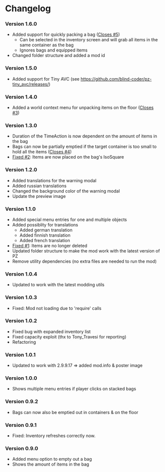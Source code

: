 # Changelog

### Version 1.6.0

- Added support for quickly packing a bag ([Closes #5](https://github.com/rm-code/convenient-bags/issues/5))
	- Can be selected in the inventory screen and will grab all items in the same container as the bag
	- Ignores bags and equipped items
- Changed folder structure and added a mod id

### Version 1.5.0

- Added support for Tiny AVC (see https://github.com/blind-coder/pz-tiny_avc/releases/)

### Version 1.4.0

- Added a world context menu for unpacking items on the floor ([Closes #3](https://github.com/rm-code/convenient-bags/issues/3))

### Version 1.3.0

- Duration of the TimeAction is now dependent on the amount of items in the bag
- Bags can now be partially emptied if the target container is too small to hold all the items ([Closes #4](https://github.com/rm-code/convenient-bags/issues/4))
- [Fixed #2](https://github.com/rm-code/convenient-bags/issues/2): Items are now placed on the bag's IsoSquare

### Version 1.2.0

- Added translations for the warning modal
- Added russian translations
- Changed the background color of the warning modal
- Update the preview image

### Version 1.1.0

- Added special menu entries for one and multiple objects
- Added possiblity for translations
	- Added german translation
	- Added finnish translation
	- Added french translation
- [Fixed #1](https://github.com/rm-code/convenient-bags/issues/1): Items are no longer deleted
- Updated folder structure to make the mod work with the latest version of PZ
- Remove utility dependencies (no extra files are needed to run the mod)

### Version 1.0.4

- Updated to work with the latest modding utils

### Version 1.0.3

- Fixed: Mod not loading due to 'require' calls

### Version 1.0.2

- Fixed bug with expanded inventory list
- Fixed capacity exploit (thx to Tony_Travesi for reporting)
- Refactoring

### Version 1.0.1

- Updated to work with 2.9.9.17
=> added mod.info & poster image

### Version 1.0.0

- Shows multiple menu entries if player clicks on stacked bags

### Version 0.9.2

- Bags can now also be emptied out in containers & on the floor

### Version 0.9.1

- Fixed: Inventory refreshes correctly now.

### Version 0.9.0

- Added menu option to empty out a bag
- Shows the amount of items in the bag
